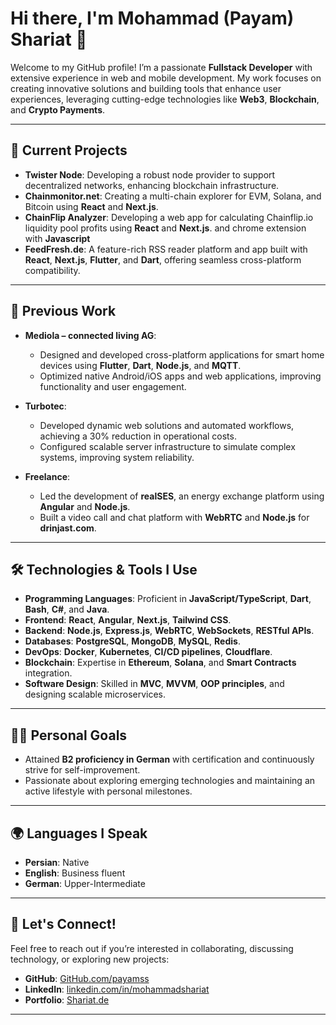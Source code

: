 # Hi there, I'm Mohammad (Payam) Shariat 👋  
Welcome to my GitHub profile! I’m a passionate **Fullstack Developer** with extensive experience in web and mobile development. My work focuses on creating innovative solutions and building tools that enhance user experiences, leveraging cutting-edge technologies like **Web3**, **Blockchain**, and **Crypto Payments**.

---

## 🚀 Current Projects  
- **Twister Node**: Developing a robust node provider to support decentralized networks, enhancing blockchain infrastructure.  
- **Chainmonitor.net**: Creating a multi-chain explorer for EVM, Solana, and Bitcoin using **React** and **Next.js**.
- **ChainFlip Analyzer**: Developing a web app for calculating Chainflip.io liquidity pool profits using **React** and **Next.js**. and chrome extension with **Javascript**
- **FeedFresh.de**: A feature-rich RSS reader platform and app built with **React**, **Next.js**, **Flutter**, and **Dart**, offering seamless cross-platform compatibility.  

---

## 💼 Previous Work  
- **Mediola – connected living AG**:  
  - Designed and developed cross-platform applications for smart home devices using **Flutter**, **Dart**, **Node.js**, and **MQTT**.  
  - Optimized native Android/iOS apps and web applications, improving functionality and user engagement.  

- **Turbotec**:  
  - Developed dynamic web solutions and automated workflows, achieving a 30% reduction in operational costs.  
  - Configured scalable server infrastructure to simulate complex systems, improving system reliability.  

- **Freelance**:  
  - Led the development of **realSES**, an energy exchange platform using **Angular** and **Node.js**.  
  - Built a video call and chat platform with **WebRTC** and **Node.js** for **drinjast.com**.  

---

## 🛠️ Technologies & Tools I Use  
- **Programming Languages**: Proficient in **JavaScript/TypeScript**, **Dart**, **Bash**, **C#**, and **Java**.  
- **Frontend**: **React**, **Angular**, **Next.js**, **Tailwind CSS**.  
- **Backend**: **Node.js**, **Express.js**, **WebRTC**, **WebSockets**, **RESTful APIs**.  
- **Databases**: **PostgreSQL**, **MongoDB**, **MySQL**, **Redis**.  
- **DevOps**: **Docker**, **Kubernetes**, **CI/CD pipelines**, **Cloudflare**.  
- **Blockchain**: Expertise in **Ethereum**, **Solana**, and **Smart Contracts** integration.  
- **Software Design**: Skilled in **MVC**, **MVVM**, **OOP principles**, and designing scalable microservices.  

---

## 🏋️‍♂️ Personal Goals  
- Attained **B2 proficiency in German** with certification and continuously strive for self-improvement.  
- Passionate about exploring emerging technologies and maintaining an active lifestyle with personal milestones.  

---

## 🌍 Languages I Speak  
- **Persian**: Native  
- **English**: Business fluent  
- **German**: Upper-Intermediate  

---

## 💬 Let's Connect!  
Feel free to reach out if you’re interested in collaborating, discussing technology, or exploring new projects:  

- **GitHub**: [GitHub.com/payamss](https://github.com/payamss)  
- **LinkedIn**: [linkedin.com/in/mohammadshariat](https://linkedin.com/in/mohammadshariat)  
- **Portfolio**: [Shariat.de](https://shariat.de)  

---
